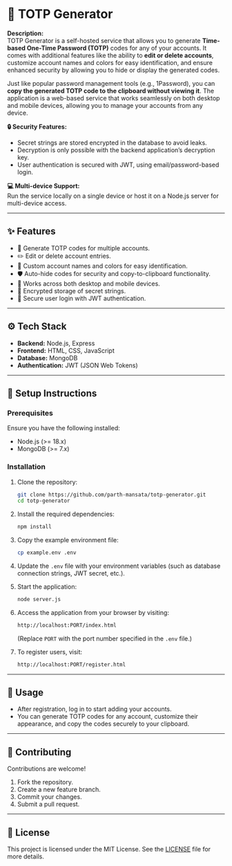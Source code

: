 # 🔑 TOTP Generator

**Description:**  
TOTP Generator is a self-hosted service that allows you to generate **Time-based One-Time Password (TOTP)** codes for any of your accounts. It comes with additional features like the ability to **edit or delete accounts**, customize account names and colors for easy identification, and ensure enhanced security by allowing you to hide or display the generated codes.

Just like popular password management tools (e.g., 1Password), you can **copy the generated TOTP code to the clipboard without viewing it**. The application is a web-based service that works seamlessly on both desktop and mobile devices, allowing you to manage your accounts from any device.

**🔒 Security Features:**
- Secret strings are stored encrypted in the database to avoid leaks.
- Decryption is only possible with the backend application’s decryption key.
- User authentication is secured with JWT, using email/password-based login.

**💻 Multi-device Support:**  
Run the service locally on a single device or host it on a Node.js server for multi-device access.

---

## ✨ Features
- 🔐 Generate TOTP codes for multiple accounts.
- ✏️ Edit or delete account entries.
- 🎨 Custom account names and colors for easy identification.
- 🛡️ Auto-hide codes for security and copy-to-clipboard functionality.
- 📱 Works across both desktop and mobile devices.
- 🔑 Encrypted storage of secret strings.
- 🔐 Secure user login with JWT authentication.

---

## ⚙️ Tech Stack
- **Backend:** Node.js, Express
- **Frontend:** HTML, CSS, JavaScript
- **Database:** MongoDB
- **Authentication:** JWT (JSON Web Tokens)

---

## 🚀 Setup Instructions

### Prerequisites
Ensure you have the following installed:
- Node.js (>= 18.x)
- MongoDB (>= 7.x)

### Installation
1. Clone the repository:
   ```bash
   git clone https://github.com/parth-mansata/totp-generator.git
   cd totp-generator
   ```

2. Install the required dependencies:
   ```bash
   npm install
   ```

3. Copy the example environment file:
   ```bash
   cp example.env .env
   ```

4. Update the `.env` file with your environment variables (such as database connection strings, JWT secret, etc.).

5. Start the application:
   ```bash
   node server.js
   ```

6. Access the application from your browser by visiting:
   ```bash
   http://localhost:PORT/index.html
   ```
   (Replace `PORT` with the port number specified in the `.env` file.)

7. To register users, visit:
   ```bash
   http://localhost:PORT/register.html
   ```

---

## 📖 Usage
- After registration, log in to start adding your accounts.
- You can generate TOTP codes for any account, customize their appearance, and copy the codes securely to your clipboard.

---

## 🤝 Contributing
Contributions are welcome!
1. Fork the repository.
2. Create a new feature branch.
3. Commit your changes.
4. Submit a pull request.

---

## 📜 License
This project is licensed under the MIT License. See the [LICENSE](LICENSE) file for more details.
